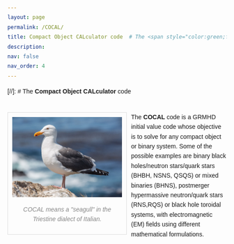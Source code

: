 ```yaml
---
layout: page
permalink: /COCAL/
title: Compact Object CALculator code  # The <span style="color:green;font-family:Oxygen;font-weight:600;">  Compact Object CALculator </span> code
description: 
nav: false
nav_order: 4
---
```


<!---
### COCAL code

font-family: -apple-system, BlinkMacSystemFont, 'Segoe UI', Roboto, Oxygen, Ubuntu, Cantarell, 'Open Sans', 'Helvetica Neue', sans-serif;

{% if site.data.repositories.COCAL %}
<div class="repositories d-flex flex-wrap flex-md-row flex-column justify-content-between align-items-center">
  {% for repo in site.data.repositories.COCAL %}
    {% include repository/repo.html repository=repo %}
  {% endfor %}
</div>
{% endif %}    --->

[//]: # The **Compact Object CALculator** code <br/><br/>

<!---

<img align="left" width="400" height=260 src="/assets/img/seagull3.jpg" hspace="20"/>

The **COCAL** code is a GRMHD initial value code whose objective is to solve 
for any compact object or binary system. Some of the 
possible examples are binary black holes/neutron stars/quark stars (BHBH, NSNS,
 QSQS) or mixed binaries (BHNS), postmerger hypermassive neutron/quark stars 
(RNS,RQS) or black hole toroidal systems, with electromagnetic (EM) fields 
using different mathematical formulations.

<br/> 

<font color="green">COCAL means a "seagull" in the Triestine dialect of Italian.</font>

--->

<head>
  <meta charset="UTF-8">
  <meta name="viewport" content="width=device-width, initial-scale=1.0">
  <style>
    body {
      font-family: Arial, sans-serif;
      line-height: 1.6;
      margin: 20px;
    }
    .figure {
      float: left;
      width: 50%;
      margin: 0 10px 10px 0;
      border: 1px solid #ddd;
      padding: 10px;
      text-align: center;
    }
    img {
      max-width: 100%;
      height: auto;
    }
    .wrapper {
      width: 100%;
    }
    .caption {
      margin-top: 10px;
      font-style: italic;
      color: #888;
    }
  </style>
</head>
<body>
  <div class="wrapper">
    <div class="figure">
      <img width=400 height=260 src="/assets/img/seagull3.jpg"/>
      <p class="caption">COCAL means a "seagull" in the Triestine dialect of Italian.</p>
    </div>
    <p>
      The <strong>COCAL</strong> code is a GRMHD initial value code whose objective is to solve for any compact object or binary system. Some of the possible examples are binary black holes/neutron stars/quark stars (BHBH, NSNS, QSQS) or mixed binaries (BHNS), postmerger hypermassive neutron/quark stars (RNS,RQS) or black hole toroidal systems, with electromagnetic (EM) fields using different mathematical formulations.
    </p>
  </div>
</body>

<!---

<head>
  <meta charset="UTF-8">
  <meta name="viewport" content="width=device-width, initial-scale=1.0">
  <style>
    body {
      font-family: Arial, sans-serif;
      line-height: 1.6;
      margin: 20px;
    }
    .figure {
      float: right;
      width: 50%;
      margin: 0 0 10px 10px;
      border: 1px solid #ddd;
      padding: 10px;
      text-align: center;
    }
    img {
      max-width: 100%;
      height: auto;
    }
    .wrapper {
      width: 100%;
    }
    .caption {
      margin-top: 10px;
      font-style: italic;
      color: #888;
    }
  </style>
</head>
<body>
  <div class="wrapper">
    <div class="figure">
      <img width=400 height=260 src="/assets/img/seagull3.jpg"/>
      <p class="caption">COCAL means a "seagull" in the Triestine dialect of Italian.</p>
    </div>
    <p>
      The <strong>COCAL</strong> code is a GRMHD initial value code whose objective is to solve for any compact object or binary system. Some of the possible examples are binary black holes/neutron stars/quark stars (BHBH, NSNS, QSQS) or mixed binaries (BHNS), postmerger hypermassive neutron/quark stars (RNS,RQS) or black hole toroidal systems, with electromagnetic (EM) fields using different mathematical formulations.
    </p>
  </div>
</body>

--->

<!---
<figure>
    <left>
    <img  width="400" height=260 src="/assets/img/seagull3.jpg">
    <figcaption><font color="red">COCAL means a "seagull" in the Trieste dialect of Italian.</font></figcaption>
    </left>
</figure>  --->




